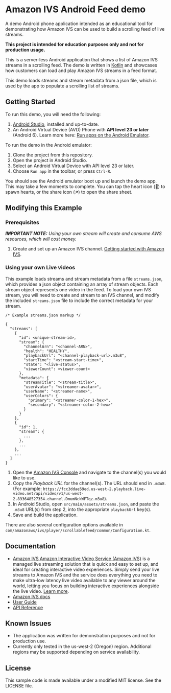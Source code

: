 # Amazon IVS Android Feed demo

A demo Android phone application intended as an educational tool for demonstrating how Amazon IVS can be used to build a scrolling feed of live streams.

**This project is intended for education purposes only and not for production usage.**

This is a server-less Android application that shows a list of Amazon IVS streams in a scrolling feed. The demo is written in [Kotlin](https://developer.android.com/kotlin) and showcases how customers can load and play Amazon IVS streams in a feed format.

This demo loads streams and stream metadata from a json file, which is used by the app to populate a scrolling list of streams.

## Getting Started

To run this demo, you will need the following:

1. [Android Studio](https://developer.android.com/studio), installed and up-to-date.
2. An Android Virtual Device (AVD) Phone with **API level 23 or later** (Android 6). Learn more here: [Run apps on the Android Emulator](https://developer.android.com/studio/run/emulator).

To run the demo in the Android emulator:

1. Clone the project from this repository.
2. Open the project in Android Studio.
3. Select an Android Virtual Device with API level 23 or later.
4. Choose `Run app` in the toolbar, or press `Ctrl-R`.

You should see the Android emulator boot up and launch the demo app. This may take a few moments to complete. You can tap the heart icon (🤍) to spawn hearts, or the share icon (↗) to open the share sheet.

## Modifying this Example

### Prerequisites

_**IMPORTANT NOTE:** Using your own stream will create and consume AWS resources, which will cost money._

1. Create and set up an Amazon IVS channel. [Getting started with Amazon IVS](https://docs.aws.amazon.com/ivs/latest/userguide/GSIVS.html).

### Using your own Live videos

This example loads streams and stream metadata from a file `streams.json`, which provides a json object containing an array of stream objects. Each stream object represents one video in the feed. To load your own IVS stream, you will need to create and stream to an IVS channel, and modify the included `streams.json` file to include the correct metadata for your stream.

```
/* Example streams.json markup */

{
  "streams": [
    {
      "id": <unique-stream-id>,
      "stream": {
        "channelArn": "<channel-ARN>",
        "health": "HEALTHY",
        "playbackUrl": "<channel-playback-url>.m3u8",
        "startTime": "<stream-start-time>",
        "state": "<live-status>",
        "viewerCount": <viewer-count>
      },
      "metadata": {
        "streamTitle": "<stream-title>",
        "userAvatar": "<streamer-avatar>",
        "userName": "<streamer-name>",
        "userColors": {
          "primary": "<streamer-color-1-hex>",
          "secondary": "<streamer-color-2-hex>"
        }
      }
    },
    {
      "id": 1,
      "stream": {
        ...
      },
      ...
    },
    ...
  ]
}
```

1. Open the [Amazon IVS Console](https://console.aws.amazon.com/ivs) and navigate to the channel(s) you would like to use.
2. Copy the _Playback URL_ for the channel(s). The URL should end in `.m3u8`.(For example: `https://fcc3ddae59ed.us-west-2.playback.live-video.net/api/video/v1/us-west-2.893648527354.channel.DmumNckWFTqz.m3u8`).
3. In Android Studio, open `src/main/assets/streams.json`, and paste the `.m3u8` URL(s) from step 2, into the appropriate `playbackUrl` key(s).
4. Save and build the application.

There are also several configuration options available in `com/amazonaws/ivs/player/scrollablefeed/common/Configuration.kt`.

## Documentation

- [Amazon IVS Amazon Interactive Video Service (Amazon IVS)](https://aws.amazon.com/ivs/) is a managed live streaming solution that is quick and easy to set up, and ideal for creating interactive video experiences. Simply send your live streams to Amazon IVS and the service does everything you need to make ultra-low latency live video available to any viewer around the world, letting you focus on building interactive experiences alongside the live video. [Learn more](https://aws.amazon.com/ivs/).
- [Amazon IVS docs](https://docs.aws.amazon.com/ivs/)
- [User Guide](https://docs.aws.amazon.com/ivs/latest/userguide/)
- [API Reference](https://docs.aws.amazon.com/ivs/latest/APIReference/)

## Known Issues

- The application was written for demonstration purposes and not for production use.
- Currently only tested in the us-west-2 (Oregon) region. Additional regions may be supported depending on service availability.

## License

This sample code is made available under a modified MIT license. See the LICENSE file.
